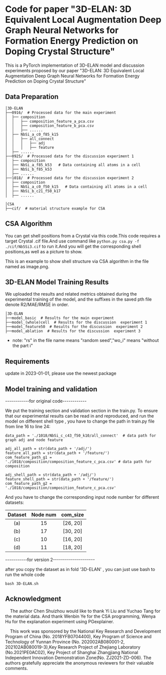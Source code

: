 # Code for paper "3D-ELAN: 3D Equivalent Local Augmentation Deep Graph Neural Networks for Formation Energy Prediction on Doping Crystal Structure"

This is a PyTorch implementation of 3D-ELAN model and discussion experiments proposed by our paper "3D-ELAN: 3D Equivalent Local Augmentation Deep Graph Neural Networks for Formation Energy Prediction on Doping Crystal Structure"

## Data Preparation

```
│3D-ELAN
├──0916/  # Processed data for the main experiment
│  ├── composition
│  │   ├── composition_feature_a_pca.csv
│  │   ├── composition_feature_b_pca.csv
│  │   ├── ......
│  ├── NbSi_a_c0_f85_k15
│  │   ├── all_connect
│  │   │   ├── adj
│  │   │   ├── feature
│  ├── ......
├──0925/  # Processed data for the discussion experiment 1
│  ├── composition
│  ├── NbSi_a_f85_k53   # Data containing all atoms in a cell
│  ├── NbSi_b_f85_k53
│  ├── ......
├──1018/  # Processed data for the discussion experiment 2
│  ├── composition
│  ├── NbSi_a_c0_f50_k15   # Data containing all atoms in a cell
│  ├── NbSi_b_c21_f50_k17
│  ├── ......
```

```
│CSA
├──cif/  # material structure example for CSA 
```

## CSA Algorithm

You can get shell positions from a Crystal via this code.This code requires a target Crystal .cif file.And use command like `python.py csa.py -f ./cif/Nb5Si3.cif` to run it.And you will get the corresponding shell positions,as well as a picture to show.  

This is an example to show shell structure via CSA algorithm in the file named as image.png.

## 3D-ELAN Model Training Results

We uploaded the results and related metrics obtained during the experimental training of the model, and the suffixes in the saved pth file denote R2/MAE/RMSE in order.

```
│3D-ELAN
├──model_basic  # Results for the main experiment
├──model_(whole)cell  # Results for the discussion  experiment 1
├──model_feature50  # Results for the discussion  experiment 2
├──model_ablation  # Results for the discussion  experiment 3
```

- note: "rs" in the file name means "random seed","wo_i" means "without the part i"

## Requirements

update in 2023-01-01, please use the newest package 

## Model training and validation

------------for original code------------

We put the training section and validation section in the train.py. To ensure that our experimental results can be read in and reproduced, and run the model on different shell type , you have to change the path in train.py file from line 16 to line 24:

```
data_path = './1018/NbSi_c_c43_f50_k10/all_connect'  # data path for graph adj and node feature

adj_all_path = str(data_path + '/adj/')  
feature_all_path = str(data_path + '/feature/')  
com_feature_path_g1 = './1018/composition/composition_feature_c_pca.csv' # data path for composition  

adj_shell_path = str(data_path + '/adj/')  
feature_shell_path = str(data_path + '/feature/')  
com_feature_path_g2 = './1018/composition/composition_feature_c_pca.csv'
```

And you have to change the corresponding input node number for different datasets:

| Dataset | Node num | com_size |
|:-------:|:--------:|:--------:|
| (a)     | 15       | [26, 20] |
| (b)     | 17       | [30, 20] |
| (c)     | 10       | [16, 20] |
| (d)     | 11       | [18, 20] |

-----------for version 2---------------------

after you copy the dataset as in fold '3D-ELAN' , you can just use bash to run the whole code
```
bash 3D-ELAN.sh
```

## Acknowledgment

    The author Chen Shuizhou would like to thank Yi Liu and Yuchao Tang for the material data. And thank Wenbin Ye for the CSA programming, Wenya Hu for the explanation experiment using PGexplainer.

    This work was sponsored by the National Key Research and Development Program of China (No. 2018YFB0704400), Key Program of Science and Technology of Yunnan Province (No. 202002AB080001-2, 202102AB080019-3),Key Research Project of Zhejiang Laboratory (No.2021PE0AC02), Key Project of Shanghai Zhangjiang National Independent Innovation Demonstration Zone(No. ZJ2021-ZD-006). The authors gratefully appreciate the anonymous reviewers for their valuable comments.
